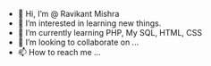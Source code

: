 - 👋 Hi, I’m @ Ravikant Mishra
- 👀 I’m interested in learning new things.
- 🌱 I’m currently learning PHP, My SQL, HTML, CSS
- 💞️ I’m looking to collaborate on ...
- 📫 How to reach me ...

<!---
imravikant/imravikant is a ✨ special ✨ repository because its `README.md` (this file) appears on your GitHub profile.
You can click the Preview link to take a look at your changes.
--->
